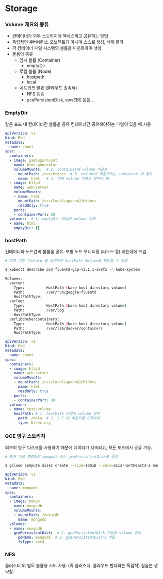 # Storage

### Volume 개요와 종류

- 컨테이너가 외부 스토리지에 액세스하고 공유하는 방법
- 독립적인 쿠버네티스 오브젝트가 아니며 스스로 생성, 삭제 불가
- 각 컨테이너 파일 시스템의 불륨을 마운트하여 생성
- 볼륨의 종류
    - 임시 볼륨 (Container)
        - emptyDir
    - 로컬 볼륨 (Node)
        - hostpath
        - local
    - 네트워크 볼륨 (클라우드 종속적)
        - NFS 등등
        - gcePersistentDisk, awsEBS 등등...



### EmptyDir

같은 포드 내 컨테이너간 볼륨을 공유
컨테이너간 공유해야하는 파일이 있을 때 사용

```yaml
apiVersion: v1
kind: Pod
metadata:
  name: count
spec:
  containers:
  - image: gasbugs/count
    name: html-generator
    volumeMounts:  # 2. container에 volume 마운트
    - mountPath: /var/htdocs  # 3. volume이 마운트되는 container 내 경로
      name: html   # 4. 아래 volume 이름과 같아야 함.
  - image: httpd
    name: web-server
    volumeMounts: 
    - name: html
      mountPath: /usr/local/apache2/htdocs 
      readOnly: true
    ports:
    - containerPort: 80 
  volumes:  # 1. emptyDir 타입의 volume 정의
  - name: html
    emptyDir: {}
```



### hostPath

컨테이너와 노드간의 볼륨을 공유.
보통 노드 모니터링 (리소스 등) 하는데에 쓰임.

```bash
# GCP 기준 fluentd 를 살펴보면 hostPath Volume을 확인할 수 있음

$ kubectl describe pod fluentd-gcp-v3.1.1-sx8fz -n kube-system
...
Volumes:
  varrun:
    Type:          HostPath (bare host directory volume)
    Path:          /var/run/google-fluentd
    HostPathType:
  varlog:
    Type:          HostPath (bare host directory volume)
    Path:          /var/log
    HostPathType:
  varlibdockercontainers:
    Type:          HostPath (bare host directory volume)
    Path:          /var/lib/docker/containers
    HostPathType:
```

```yaml
apiVersion: v1
kind: Pod
metadata:
  name: count
spec:
  containers:
  - image: httpd
    name: web-server
    volumeMounts:
    - mountPath: /usr/local/apache2/htdocs
      name: html
      readOnly: true
    ports:
    - containerPort: 80
  volumes:
  - name: test-volume
    hostPath: # 1. hostPath 타입의 volume 정의
      path: /data  # 2. 노드 내 마운트할 디렉토리
      type: Directory
```



### GCE 영구 스토리지

외부의 영구 디스크를 사용하기 때문에 데이터가 지속되고, 모든 포드에서 공유 가능.

```bash
# 먼저 다음 명령어로 mongodb 라는 gcePersistentDisk를 생성 

$ gcloud compute disks create --size=10GiB --zone=asia-northeast3-a mongodb
```

```yaml
apiVersion: v1
kind: Pod
metadata:
  name: mongodb
spec:
  containers:
  - image: mongo
    name: mongodb
    volumeMounts:
    - mountPath: /data/db
      name: mongodb
  volumes:
  - name: mongodb
    gcePersistentDisk:  # 1. gcePersistentDisk 타입의 volume 정의
      pdName: mongodb  # 2. gcePersistentDisk의 이름 
      fsType: ext4
```



### NFS

클러스터 외 별도 볼륨용 서버 사용. (즉 클러스터, 클라우드 벤더와는 독립적)
실습은 생략함.


